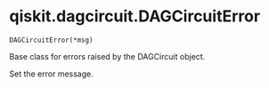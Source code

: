# qiskit.dagcircuit.DAGCircuitError

<span id="undefined" />

`DAGCircuitError(*msg)`

Base class for errors raised by the DAGCircuit object.

Set the error message.
